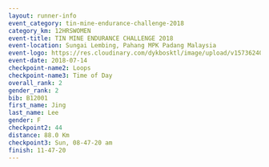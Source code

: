 ```yaml
---
layout: runner-info 
event_category: tin-mine-endurance-challenge-2018 
category_km: 12HRSWOMEN 
event-title: TIN MINE ENDURANCE CHALLENGE 2018 
event-location: Sungai Lembing, Pahang MPK Padang Malaysia 
event-logo: https://res.cloudinary.com/dykbosktl/image/upload/v1573624035/Logo/Logo_svfuu8.jpg 
event-date: 2018-07-14 
checkpoint-name2: Loops 
checkpoint-name3: Time of Day 
overall_rank: 2
gender_rank: 2
bib: B12001
first_name: Jing
last_name: Lee
gender: F
checkpoint2: 44
distance: 88.0 Km
checkpoint3: Sun, 08-47-20 am
finish: 11-47-20
---
```

